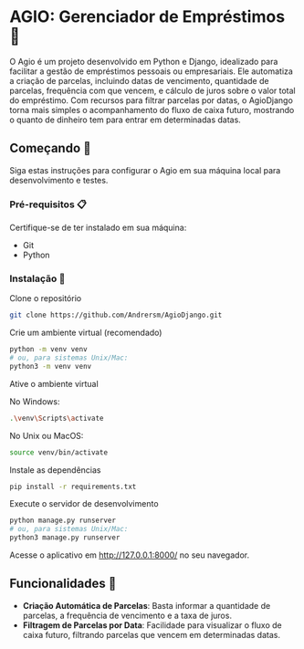 

# AGIO: Gerenciador de Empréstimos 🤑

O Agio é um projeto desenvolvido em Python e Django, idealizado para facilitar a gestão de empréstimos pessoais ou empresariais. Ele automatiza a criação de parcelas, incluindo datas de vencimento, quantidade de parcelas, frequência com que vencem, e cálculo de juros sobre o valor total do empréstimo. Com recursos para filtrar parcelas por datas, o AgioDjango torna mais simples o acompanhamento do fluxo de caixa futuro, mostrando o quanto de dinheiro tem para entrar em determinadas datas.

## Começando 🚀

Siga estas instruções para configurar o Agio em sua máquina local para desenvolvimento e testes.

### Pré-requisitos 📋

Certifique-se de ter instalado em sua máquina:

- Git
- Python

### Instalação 🔧

Clone o repositório

```bash
git clone https://github.com/Andrersm/AgioDjango.git
```

Crie um ambiente virtual (recomendado)

```bash
python -m venv venv
# ou, para sistemas Unix/Mac:
python3 -m venv venv
```

Ative o ambiente virtual

No Windows:

```bash
.\venv\Scripts\activate
```

No Unix ou MacOS:

```bash
source venv/bin/activate
```

Instale as dependências

```bash
pip install -r requirements.txt
```


Execute o servidor de desenvolvimento

```bash
python manage.py runserver
# ou, para sistemas Unix/Mac:
python3 manage.py runserver
```

Acesse o aplicativo em http://127.0.0.1:8000/ no seu navegador.

## Funcionalidades 📌

- **Criação Automática de Parcelas**: Basta informar a quantidade de parcelas, a frequência de vencimento e a taxa de juros.
- **Filtragem de Parcelas por Data**: Facilidade para visualizar o fluxo de caixa futuro, filtrando parcelas que vencem em determinadas datas.
